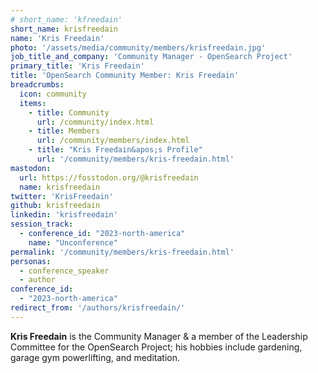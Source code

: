 ```yaml
---
# short_name: 'kfreedain'
short_name: krisfreedain
name: 'Kris Freedain'
photo: '/assets/media/community/members/krisfreedain.jpg'
job_title_and_company: 'Community Manager - OpenSearch Project'
primary_title: 'Kris Freedain'
title: 'OpenSearch Community Member: Kris Freedain'
breadcrumbs:
  icon: community
  items:
    - title: Community
      url: /community/index.html
    - title: Members
      url: /community/members/index.html
    - title: "Kris Freedain&apos;s Profile"
      url: '/community/members/kris-freedain.html'
mastodon:
  url: https://fosstodon.org/@krisfreedain
  name: krisfreedain
twitter: 'KrisFreedain'
github: krisfreedain
linkedin: 'krisfreedain'
session_track:
  - conference_id: "2023-north-america"
    name: "Unconference"
permalink: '/community/members/kris-freedain.html'
personas:
  - conference_speaker
  - author
conference_id:
  - "2023-north-america"
redirect_from: '/authors/krisfreedain/'
---
```


**Kris Freedain** is the Community Manager & a member of the Leadership Committee for the OpenSearch Project; his hobbies include gardening, garage gym powerlifting, and meditation.
